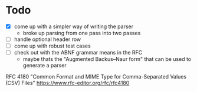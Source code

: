 # Todo

- [x] come up with a simpler way of writing the parser
  - broke up parsing from one pass into two passes
- [ ] handle optional header row
- [ ] come up with robust test cases
- [ ] check out with the ABNF grammar means in the RFC
  - maybe thats the "Augmented Backus–Naur form" that can be used to generate a parser

RFC 4180 "Common Format and MIME Type for Comma-Separated Values (CSV) Files" https://www.rfc-editor.org/rfc/rfc4180
